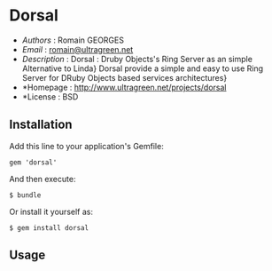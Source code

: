# Dorsal

* *Authors* : Romain GEORGES
* *Email* : romain@ultragreen.net
* *Description* : Dorsal : Druby Objects's Ring Server as an simple Alternative to Linda}
   Dorsal provide a simple and easy to use Ring Server for DRuby Objects based services architectures}
* *Homepage : http://www.ultragreen.net/projects/dorsal
* *License : BSD

## Installation

Add this line to your application's Gemfile:

    gem 'dorsal'

And then execute:

    $ bundle

Or install it yourself as:

    $ gem install dorsal

## Usage


